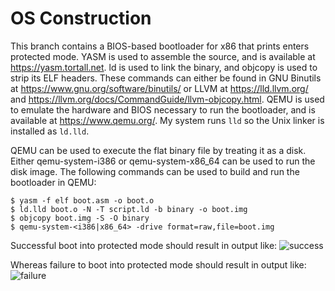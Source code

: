 # OS Construction

This branch contains a BIOS-based bootloader for x86 that prints enters protected mode. YASM is used to assemble the source, and is available at https://yasm.tortall.net. ld is used to link the binary, and objcopy is used to strip its ELF headers. These commands can either be found in GNU Binutils at https://www.gnu.org/software/binutils/ or LLVM at https://lld.llvm.org/ and https://llvm.org/docs/CommandGuide/llvm-objcopy.html. QEMU is used to emulate the hardware and BIOS necessary to run the bootloader, and is available at https://www.qemu.org/. My system runs `lld` so the Unix linker is installed as `ld.lld`.

QEMU can be used to execute the flat binary file by treating it as a disk. Either qemu-system-i386 or qemu-system-x86_64 can be used to run the disk image. The following commands can be used to build and run the bootloader in QEMU:

```
$ yasm -f elf boot.asm -o boot.o
$ ld.lld boot.o -N -T script.ld -b binary -o boot.img
$ objcopy boot.img -S -O binary
$ qemu-system-<i386|x86_64> -drive format=raw,file=boot.img
```

Successful boot into protected mode should result in output like:
![success](https://user-images.githubusercontent.com/12636891/66259375-52a5bd80-e77e-11e9-8ad9-91f7bc074738.png)

Whereas failure to boot into protected mode should result in output like:
![failure](https://user-images.githubusercontent.com/12636891/66259384-5e917f80-e77e-11e9-9bb0-e510804d2da4.png)